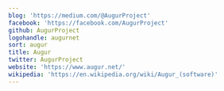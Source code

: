 ```yaml
---
blog: 'https://medium.com/@AugurProject'
facebook: 'https://facebook.com/AugurProject'
github: AugurProject
logohandle: augurnet
sort: augur
title: Augur
twitter: AugurProject
website: 'https://www.augur.net/'
wikipedia: 'https://en.wikipedia.org/wiki/Augur_(software)'
---
```

